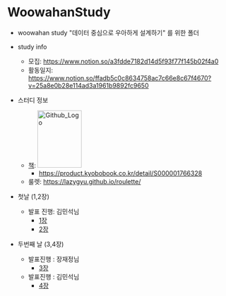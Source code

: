# WoowahanStudy

- woowahan study "데이터 중심으로 우아하게 설계하기" 를 위한 폴더

- study info
    - 모집: https://www.notion.so/a3fdde7182d14d5f93f77f145b02f4a0
    - 활동일지: https://www.notion.so/ffadb5c0c8634758ac7c66e8c67f4670?v=25a8e0b28e114ad3a1961b9892fc9650
  
- 스터디 정보
    - [책](https://wikibook.co.kr/images/cover/l/9791158390983.jpg): <img src="https://wikibook.co.kr/images/cover/l/9791158390983.jpg" width="100px" height="130px" title="Github_Logo"/>
        -  https://product.kyobobook.co.kr/detail/S000001766328 
    - 룰렛: https://lazygyu.github.io/roulette/


- 첫날 (1,2장)
    - 발표 진행: 김민석님
        - [1장](./ch01.%EC%8B%A0%EB%A2%B0%ED%95%A0%EC%88%98%20%EC%9E%88%EA%B3%A0%20%ED%99%95%EC%9E%A5%20%EA%B0%80%EB%8A%A5%ED%95%98%EB%A9%B0%20%EC%9C%A0%EC%A7%80%EB%B3%B4%EC%88%98%ED%95%98%EA%B8%B0%20%EC%89%AC%EC%9A%B4%20%EC%96%B4%ED%94%8C%EB%A6%AC%EC%BC%80%EC%9D%B4%EC%85%98/minskim0327/summary.md)
        - [2장](./ch02.%EB%8D%B0%EC%9D%B4%ED%84%B0%20%EB%AA%A8%EB%8D%B8%EA%B3%BC%20%EC%A7%88%EC%9D%98%20%EC%96%B8%EC%96%B4/minskim0327/summary.md)
- 두번째 날 (3,4장)
    - 발표진행 : 장재정님
        - [3장](./ch03.%EC%A0%80%EC%9E%A5%EC%86%8C%EC%99%80%20%EA%B2%80%EC%83%89/jaejeong1/summary.md)
    - 발표진행 : 김민석님
        - [4장](./ch04.%EB%B6%80%ED%98%B8%EC%99%80%20%EB%B0%9C%EC%A0%84/minskim0327/summary.md)